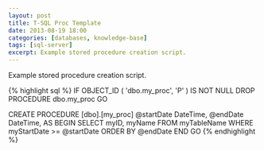 ```yaml
---
layout: post
title: T-SQL Proc Template
date: 2013-08-19 18:00
categories: [databases, knowledge-base]
tags: [sql-server]
excerpt: Example stored procedure creation script.
---
```

Example stored procedure creation script.

{% highlight sql %}
IF OBJECT_ID ( 'dbo.my_proc', 'P' ) IS NOT NULL
DROP PROCEDURE dbo.my_proc
GO

CREATE PROCEDURE [dbo].[my_proc]
    @startDate DateTime,
    @endDate DateTime,
AS
BEGIN
    SELECT
        myID,
        myName
    FROM myTableName
    WHERE myStartDate &gt;= @startDate
    ORDER BY @endDate
END
GO
{% endhighlight %}
